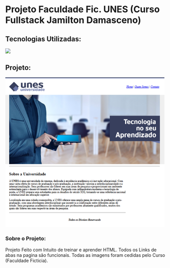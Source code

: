 # Projeto Faculdade Fic. UNES (Curso Fullstack Jamilton Damasceno)

## Tecnologias Utilizadas:
<img src="https://skillicons.dev/icons?i=html">

## Projeto:
<img src="imagens/Projeto_Unes.png" href="Imagem exemplo Projeto Unes" width="500px"/>

### Sobre o Projeto:
Projeto Feito com Intuito de treinar e aprender HTML.
Todos os Links de abas na pagina são funcionais.
Todas as imagens foram cedidas pelo Curso (Faculdade Ficticia).


